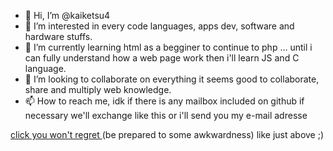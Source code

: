 - 👋 Hi, I’m @kaiketsu4
- 👀 I’m interested in every code languages, apps dev, software and hardware stuffs.
- 🌱 I’m currently learning html as a begginer to continue to php ... until i can fully understand how a web page work then i'll learn JS and C language.
- 💞️ I’m looking to collaborate on everything it seems good to collaborate, share and multiply web knowledge.
- 📫 How to reach me, idk if there is any mailbox included on github if necessary we'll exchange like this or i'll send you my e-mail adresse

<a href="https://cherry.img.pmdstatic.net/fit/https.3A.2F.2Fimg.2Egaming.2Egentside.2Ecom.2Fs3.2Ffrgsg.2Fmanga.2Fdefault_2022-04-05_1da05c94-1c5b-4020-8cbf-fb2c53e4edeb.2Ejpeg/480x270/quality/80/one-piece.jpg"> click you won't regret </a>
(be prepared to some awkwardness) like just above ;)

<!---
kaiketsu4/kaiketsu4 is a ✨ special ✨ repository because its `README.md` (this file) appears on your GitHub profile.
You can click the Preview link to take a look at your changes.
--->
